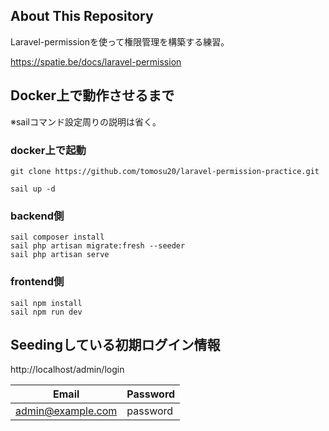 
## About This Repository

Laravel-permissionを使って権限管理を構築する練習。

https://spatie.be/docs/laravel-permission

## Docker上で動作させるまで

※sailコマンド設定周りの説明は省く。

### docker上で起動

```shell
git clone https://github.com/tomosu20/laravel-permission-practice.git

sail up -d
```

### backend側

```shell
sail composer install
sail php artisan migrate:fresh --seeder
sail php artisan serve
```

### frontend側

```shell
sail npm install
sail npm run dev
```

## Seedingしている初期ログイン情報

http://localhost/admin/login

| Email  |  Password |
|---|---|
| admin@example.com  |  password |
